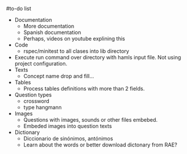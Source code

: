 
#to-do list

* Documentation
    * More documentation
    * Spanish documentation
    * Perhaps, videos on youtube explining this
* Code
    * rspec/minitest to all clases into lib directory
* Execute run command over directory with hamls input file. Not using project configuration.
* Texts
    * Concept name drop and fill... 
* Tables
    * Process tables definitions with more than 2 fields.
* Question types
    * crossword
    * type hangmann
* Images
    * Questions with images, sounds or other files embebed.
    * Embeded images into question texts
* Dictionary
    * Diccionario de sinónimos, antónimos
    * Learn about the words or better download dictonary from RAE?
